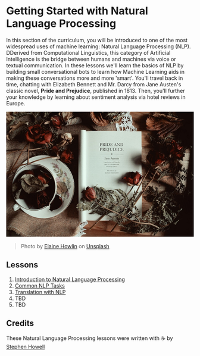 # Getting Started with Natural Language Processing 

In this section of the curriculum, you will be introduced to one of the most widespread uses of machine learning: Natural Language Processing (NLP). DDerived from Computational Linguistics, this category of Artificial Intelligence is the bridge between humans and machines via voice or textual communication. In these lessons we'll learn the basics of NLP by building small conversational bots to learn how Machine Learning aids in making these conversations more and more 'smart'. You'll travel back in time, chatting with Elizabeth Bennett and Mr. Darcy from Jane Austen's classic novel, **Pride and Prejudice**, published in 1813. Then, you'll further your knowledge by learning about sentiment analysis via hotel reviews in Europe.

![Pride and Prejudice book and tea](images/p&p.jpg)
> Photo by <a href="https://unsplash.com/@elaineh?utm_source=unsplash&utm_medium=referral&utm_content=creditCopyText">Elaine Howlin</a> on <a href="https://unsplash.com/s/photos/pride-and-prejudice?utm_source=unsplash&utm_medium=referral&utm_content=creditCopyText">Unsplash</a>
  
## Lessons

1. [Introduction to Natural Language Processing](1-Introduction-to-NLP/README.md)
2. [Common NLP Tasks](2-Tasks/README.md)
3. [Translation with NLP](3-Translation/README.md)
4. TBD
5. TBD


## Credits 

These Natural Language Processing lessons were written with ☕ by [Stephen Howell]([Twitter](https://twitter.com/Howell_MSFT))
